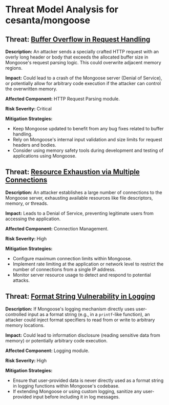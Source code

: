 # Threat Model Analysis for cesanta/mongoose

## Threat: [Buffer Overflow in Request Handling](./threats/buffer_overflow_in_request_handling.md)

**Description:** An attacker sends a specially crafted HTTP request with an overly long header or body that exceeds the allocated buffer size in Mongoose's request parsing logic. This could overwrite adjacent memory regions.

**Impact:** Could lead to a crash of the Mongoose server (Denial of Service), or potentially allow for arbitrary code execution if the attacker can control the overwritten memory.

**Affected Component:** HTTP Request Parsing module.

**Risk Severity:** Critical

**Mitigation Strategies:**
* Keep Mongoose updated to benefit from any bug fixes related to buffer handling.
* Rely on Mongoose's internal input validation and size limits for request headers and bodies.
* Consider using memory safety tools during development and testing of applications using Mongoose.

## Threat: [Resource Exhaustion via Multiple Connections](./threats/resource_exhaustion_via_multiple_connections.md)

**Description:** An attacker establishes a large number of connections to the Mongoose server, exhausting available resources like file descriptors, memory, or threads.

**Impact:** Leads to a Denial of Service, preventing legitimate users from accessing the application.

**Affected Component:** Connection Management.

**Risk Severity:** High

**Mitigation Strategies:**
* Configure maximum connection limits within Mongoose.
* Implement rate limiting at the application or network level to restrict the number of connections from a single IP address.
* Monitor server resource usage to detect and respond to potential attacks.

## Threat: [Format String Vulnerability in Logging](./threats/format_string_vulnerability_in_logging.md)

**Description:** If Mongoose's logging mechanism directly uses user-controlled input as a format string (e.g., in a `printf`-like function), an attacker could inject format specifiers to read from or write to arbitrary memory locations.

**Impact:** Could lead to information disclosure (reading sensitive data from memory) or potentially arbitrary code execution.

**Affected Component:** Logging module.

**Risk Severity:** High

**Mitigation Strategies:**
* Ensure that user-provided data is never directly used as a format string in logging functions within Mongoose's codebase.
* If extending Mongoose or using custom logging, sanitize any user-provided input before including it in log messages.

